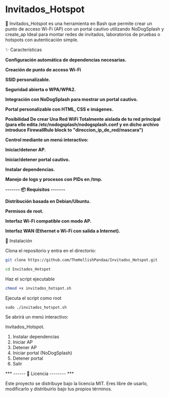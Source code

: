 # Invitados_Hotspot

🔹 Invitados_Hotspot es una herramienta en Bash que permite crear un punto de acceso Wi-Fi (AP) con un portal cautivo utilizando NoDogSplash y create_ap
Ideal para montar redes de invitados, laboratorios de pruebas o hotspots con autenticación simple.

✨ Características

 **Configuración automática de dependencias necesarias.**

**Creación de punto de acceso Wi-Fi**

**SSID personalizable.**

**Seguridad abierta o WPA/WPA2.**

**Integración con NoDogSplash para mostrar un portal cautivo.**

**Portal personalizable con HTML, CSS e imágenes.**

**Posibilidad De crear Una Red WiFi Totalmente aislada de tu red principal (para ello edita /etc/nodogsplash/nodogsplash.conf y en dicho archivo introduce FirewallRule block to "direccion_ip_de_red/mascara")**

**Control mediante un menú interactivo:**

**Iniciar/detener AP.**

**Iniciar/detener portal cautivo.**

**Instalar dependencias.**

**Manejo de logs y procesos con PIDs en /tmp.**

   **------- 📦 Requisitos -------**

**Distribución basada en Debian/Ubuntu.**

**Permisos de root.**

**Interfaz Wi-Fi compatible con modo AP.**

**Interfaz WAN (Ethernet o Wi-Fi con salida a Internet).**

🚀 Instalación

Clona el repositorio y entra en el directorio:

```bash
git clone https://github.com/TheHellishPandaa/Invitados_Hotspot.git
```
```bash
cd Invitados_Hotspot
```
Haz el script ejecutable

```bash
chmod +x invitados_hotspot.sh
```

Ejecuta el script como root

    sudo ./invitados_hotspot.sh

Se abrirá un menú interactivo:

Invitados_Hotspot.

1) Instalar dependencias
2) Iniciar AP
3) Detener AP
4) Iniciar portal (NoDogSplash)
5) Detener portal
0) Salir

*** ------ 📜 Licencia -------- ***

Este proyecto se distribuye bajo la licencia MIT.
Eres libre de usarlo, modificarlo y distribuirlo bajo tus propios términos.

